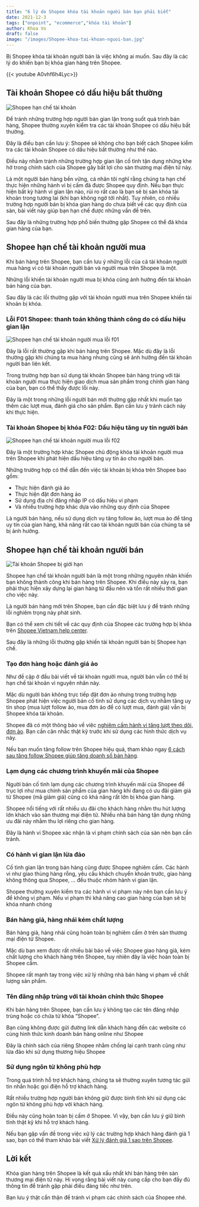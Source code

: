 ```yaml
---
title: "6 lý do Shopee khóa tài khoản người bán bạn phải biết"
date: 2021-12-3
tags: ["onpoint", "ecommerce","khóa tài khoản"]
author: Khoa Vo
draft: false
image: "/images/Shopee-khoa-tai-khoan-nguoi-ban.jpg"
---
```


Bị Shopee khóa tài khoản người bán là việc không ai muốn. Sau đây là các lý do khiến bạn bị khóa gian hàng trên Shopee.

{{< youtube A0vhf6h4Lyc>}}

## Tài khoản Shopee có dấu hiệu bất thường

![Shopee hạn chế tài khoản](/images/Shopee-han-che-tai-khoan.jpg)


Để tránh những trường hợp người bán gian lận trong suốt quá trình bán hàng, Shopee thường xuyên kiểm tra các tài khoản Shopee có dấu hiệu bất thường.

Đây là điều bạn cần lưu ý: Shopee sẽ không cho bạn biết cách Shopee kiểm tra các tài khoản Shopee có dấu hiệu bất thường như thế nào.

Điều này nhằm tránh những trường hợp gian lận cố tình tận dụng những khe hở trong chính sách của Shopee gây bất lợi cho sàn thương mại điện tử này.

Là một người bán hàng bền vững, cá nhân tôi nghĩ rằng chúng ta hạn chế thực hiện những hành vi bị cấm đã được Shopee quy định. Nếu bạn thực hiện bất kỳ hành vi gian lận nào, rủi ro rất cao là bạn sẽ bị sàn khóa tài khoản trong tương lai (khi bạn không ngờ tới nhất).
Tuy nhiên, có nhiều trường hợp người bán bị khóa gian hàng do chưa biết về các quy định của sàn, bài viết này giúp bạn hạn chế được những vấn đề trên.

Sau đây là những trường hợp phổ biến thường gặp Shopee có thể đã khóa gian hàng của bạn.

## Shopee hạn chế tài khoản người mua

Khi bán hàng trên Shopee, bạn cần lưu ý những lỗi của cả tài khoản người mua hàng vì có tài khoản người bán và người mua trên Shopee là một.

Những lỗi khiến tài khoản người mua bị khóa cũng ảnh hưởng đến tài khoản bán hàng của bạn.

Sau đây là các lỗi thường gặp với tài khoản người mua trên Shopee khiến tài khoản bị khóa.

### Lỗi F01 Shopee: thanh toán không thành công do có dấu hiệu gian lận

![Shopee hạn chế tài khoản người mua lỗi f01](/images/Shopee-han-che-tai-khoan-nguoi-mua-loi-f01.jpg)

Đây là lỗi rất thường gặp khi bán hàng trên Shopee. Mặc dù đây là lỗi thường gặp khi chúng ta mua hàng nhưng cũng sẽ ảnh hưởng đến tài khoản người bán liên kết.

Trong trường hợp bạn sử dụng tài khoản Shopee bán hàng trùng với tài khoản người mua thực hiện giao dịch mua sản phẩm trong chính gian hàng của bạn, bạn có thể thấy được lỗi này.

Đây là một trong những lỗi người bán mới thường gặp nhất khi muốn tạo thêm các lượt mua, đánh giá cho sản phẩm. Bạn cần lưu ý tránh cách này khi thực hiện.

### Tài khoản Shopee bị khóa F02: Dấu hiệu tăng uy tín người bán

![Shopee hạn chế tài khoản người mua lỗi f02](/images/Shopee-han-che-tai-khoan-nguoi-mua-loi-f02.jpg)

Đây là một trường hợp khác Shopee chủ động khóa tài khoản người mua trên Shopee khi phát hiện dấu hiệu tăng uy tín ảo cho người bán.

Những trường hợp có thể dẫn đến việc tài khoản bị khóa trên Shopee bao gồm:

- Thực hiện đánh giá ảo
- Thực hiện đặt đơn hàng ảo
- Sử dụng địa chỉ đăng nhập IP có dấu hiệu vi phạm
- Và nhiều trường hợp khác dựa vào những quy định của Shopee

Là người bán hàng, nếu sử dụng dịch vụ tăng follow ảo, lượt mua ảo để tăng uy tín của gian hàng, khả năng rất cao tài khoản người bán của chúng ta sẽ bị ảnh hưởng.

## Shopee hạn chế tài khoản người bán 

![Tài khoản Shopee bị giới hạn](/images/Tai-khoan-Shopee-bi-gioi-han.jpg)

Shopee hạn chế tài khoản người bán là một trong những nguyên nhân khiến bạn không thành công khi bán hàng trên Shopee. Khi điều này xảy ra, bạn phải thực hiện xây dựng lại gian hàng từ đầu nên và tốn rất nhiều thời gian cho việc này.

Là người bán hàng mới trên Shopee, bạn cần đặc biệt lưu ý để tránh những lỗi nghiêm trọng này phát sinh.

Bạn có thể xem chi tiết về các quy định của Shopee các trường hợp bị khóa trên [Shopee Vietnam help center](https://help.shopee.vn/vn/s/article/T%E1%BA%A1i-sao-t%C3%A0i-kho%E1%BA%A3n-c%E1%BB%A7a-t%C3%B4i-b%E1%BB%8B-gi%E1%BB%9Bi-h%E1%BA%A1n-1542942316320).

Sau đây là những lỗi thường gặp khiến tài khoản người bán bị Shopee hạn chế.

### Tạo đơn hàng hoặc đánh giá ảo

Như đề cập ở đầu bài viết về tài khoản người mua, người bán vẫn có thể bị hạn chế tài khoản vì nguyên nhân này.

Mặc dù người bán không trực tiếp đặt đơn ảo nhưng trong trường hợp Shopee phát hiện việc người bán cố tình sử dụng các dịch vụ nhằm tăng uy tín shop (mua lượt follow ảo, mua đơn ảo để có lượt mua, đánh giá) vẫn bị Shopee khóa tài khoản.

Shopee đã có một thông báo về việc [nghiêm cấm hành vi tăng lượt theo dõi, đơn ảo](https://ecomblog.onpoint.vn/blog/dat-don-ao-shopee/). Bạn cần cân nhắc thật kỹ trước khi sử dụng các hình thức dịch vụ này.

Nếu bạn muốn tăng follow trên Shopee hiệu quả, tham khảo ngay [6 cách sau tăng follow Shopee giúp tăng doanh số bán hàng](https://ecomblog.onpoint.vn/blog/6-cach-tang-follow-shopee/).

### Lạm dụng các chương trình khuyến mãi của Shopee

Người bán cố tình lạm dụng các chương trình khuyến mãi của Shopee để trục lợi như mua chính sản phẩm của gian hàng khi đang có ưu đãi giảm giá từ Shopee (mã giảm giá) cũng có khả năng rất lớn bị khóa gian hàng.

Shopee nổi tiếng với rất nhiều ưu đãi cho khách hàng nhằm thu hút lượng lớn khách vào sàn thương mại điện tử. Nhiều nhà bán hàng tận dụng những ưu đãi này nhằm thu lợi riêng cho gian hàng.

Đây là hành vi Shopee xác nhận là vi phạm chính sách của sàn nên bạn cần tránh.

### Có hành vi gian lận lừa đảo

Cố tình gian lận trong bán hàng cũng được Shopee nghiêm cấm. Các hành vi như giao thùng hàng rỗng, yêu cầu khách chuyển khoản trước, giao hàng không thông qua Shopee, … đều thuộc nhóm hành vi gian lận.

Shopee thường xuyên kiểm tra các hành vi vi phạm này nên bạn cần lưu ý để không vị phạm. Nếu vi phạm thì khả năng cao gian hàng của bạn sẽ bị khóa nhanh chóng

### Bán hàng giả, hàng nhái kém chất lượng

Bán hàng giả, hàng nhái cũng hoàn toàn bị nghiêm cấm ở trên sàn thương mại điện tử Shopee.

Mặc dù bạn xem được rất nhiều bài báo về việc Shopee giao hàng giả, kém chất lượng cho khách hàng trên Shopee, tuy nhiên đây là việc hoàn toàn bị Shopee cấm.

Shopee rất mạnh tay trong việc xử lý những nhà bán hàng vi phạm về chất lượng sản phẩm.

### Tên đăng nhập trùng với tài khoản chính thức Shopee

Khi bán hàng trên Shopee, bạn cần lưu ý không tạo các tên đăng nhập trùng hoặc có chứa từ khóa “Shopee”.

Bạn cũng không được gửi đường link dẫn khách hàng đến các website có cùng hình thức kinh doanh bán hàng online như Shopee

Đây là chính sách của riêng Shopee nhằm chống lại cạnh tranh cũng như lừa đảo khi sử dụng thương hiệu Shopee

### Sử dụng ngôn từ không phù hợp

Trong quá trình hỗ trợ khách hàng, chúng ta sẽ thường xuyên tương tác gửi tin nhắn hoặc gọi điện hỗ trợ khách hàng.

Rất nhiều trường hợp người bán không giữ được bình tĩnh khi sử dụng các ngôn từ không phù hợp với khách hàng.

Điều này cũng hoàn toàn bị cấm ở Shopee. Vì vậy, bạn cần lưu ý giữ bình tĩnh thật kỹ khi hỗ trợ khách hàng.

Nếu bạn gặp vấn đề trong việc xử lý các trường hợp khách hàng đánh giá 1 sao, bạn có thể tham khảo bài viết [Xử lý đánh giá 1 sao trên Shopee](https://ecomblog.onpoint.vn/blog/xu-ly-dang-gia-1-sao-khi-ban-hang-tren-shopee/).

## Lời kết

Khóa gian hàng trên Shopee là kết quả xấu nhất khi bán hàng trên sàn thương mại điện tử này. Hi vọng rằng bài viết này cung cấp cho bạn đầy đủ thông tin để tránh gặp phải điều đáng tiếc như trên.

Bạn lưu ý thật cẩn thận để tránh vi phạm các chính sách của Shopee nhé.